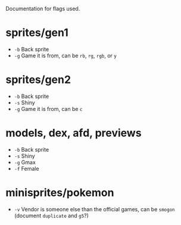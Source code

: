 
Documentation for flags used.

# sprites/gen1

- `-b` Back sprite
- `-g` Game it is from, can be `rb`, `rg`, `rgb`, or `y`

# sprites/gen2

- `-b` Back sprite
- `-s` Shiny
- `-g` Game it is from, can be `c`

# models, dex, afd, previews

- `-b` Back sprite
- `-s` Shiny
- `-g` Gmax
- `-f` Female

# minisprites/pokemon

- `-v` Vendor is someone else than the official games, can be `smogon` (document `duplicate` and `g5`?)
